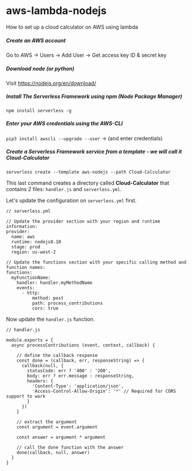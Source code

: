# aws-lambda-nodejs
How to set up a cloud calculator on AWS using lambda

##### Create an AWS account
Go to AWS -> Users -> Add User -> Get access key ID & secret key

##### Download node (or python)
Visit https://nodejs.org/en/download/

##### Install The Serverless Framework using npm (Node Package Manager)
`npm install serverless -g`

##### Enter your AWS credentials using the AWS-CLI
`pip3 install awscli --upgrade --user`
-> (and enter credentials)

##### Create a Serverless Framework service from a template - we will call it Cloud-Calculator
`serverless create --template aws-nodejs --path Cloud-Calculator`

This last command creates a directory called **Cloud-Calculator** that contains 2 files: `handler.js` and `serverless.yml`.

Let's update the configuration on `serverless.yml` first.

```
// serverless.yml

// Update the provider section with your region and runtime information:
provider:
  name: aws
  runtime: nodejs8.10
  stage: prod
  region: us-west-2

// Update the functions section with your specific calling method and function names:
functions:
  myFunctionName:
    handler: handler.myMethodName
    events:
      - http:
          method: post
          path: process_contributions
          cors: true
```

Now update the `handler.js` function.

```
// handler.js

module.exports = {
  async processContributions (event, context, callback) {

    // define the callback response
    const done = (callback, err, responseString) => {
      callback(null, {
        statusCode: err ? '400' : '200',
        body: err ? err.message : responseString,
        headers: {
          'Content-Type': 'application/json',
          'Access-Control-Allow-Origin': '*' // Required for CORS support to work
        }
      })
    }

    // extract the argument
    const argument = event.argument

    const answer = argument * argument

    // call the done function with the answer
    done(callback, null, answer)
  }
}

```




